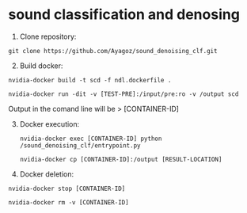 # sound classification and denosing

1. Clone repository:

`git clone https://github.com/Ayagoz/sound_denoising_clf.git`

2. Build docker:

`nvidia-docker build -t scd -f ndl.dockerfile .`

`nvidia-docker run -dit -v [TEST-PRE]:/input/pre:ro -v /output scd`

Output in the comand line will be > [CONTAINER-ID]

3. Docker execution:

    `nvidia-docker exec [CONTAINER-ID] python /sound_denoising_clf/entrypoint.py`

    `nvidia-docker cp [CONTAINER-ID]:/output [RESULT-LOCATION]`

4. Docker deletion:

`nvidia-docker stop [CONTAINER-ID]`

`nvidia-docker rm -v [CONTAINER-ID]`